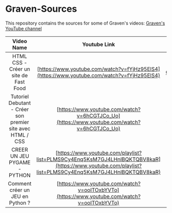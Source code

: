 # Graven-Sources

This repository contains the sources for some of Graven's videos:
[Graven's YouTube channel](https://www.youtube.com/@Gravenilvectuto/featured)


| Video Name | Youtube Link | Sources |
| :---------------: |:---------------:| :-----:|
| HTML CSS - Créer un site de Fast Food | [https://www.youtube.com/watch?v=fYjHz95ElS4](https://www.youtube.com/watch?v=fYjHz95ElS4) | [CroustiShop](./CroustiShop/) |
| Tutoriel Debutant - Créer son premier site avec HTML / CSS | [https://www.youtube.com/watch?v=6hCGTJCo_Uo](https://www.youtube.com/watch?v=6hCGTJCo_Uo) | [NatureEmoi](./NatureEmoi/) |
| CREER UN JEU PYGAME - PYTHON | [https://www.youtube.com/playlist?list=PLMS9Cy4Enq5KsM7GJ4LHnlBQKTQBV8kaR](https://www.youtube.com/playlist?list=PLMS9Cy4Enq5KsM7GJ4LHnlBQKTQBV8kaR) | [Pygamon](./Pygamon/) |
| Comment créer un JEU en Python ? | [https://www.youtube.com/watch?v=ooITOxbYVTo](https://www.youtube.com/watch?v=ooITOxbYVTo) | [Pygamon-Res](./Pygamon-Res/) |
